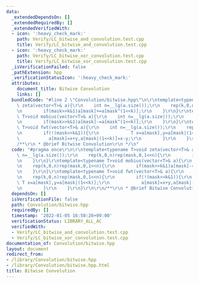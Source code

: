 ```yaml
---
data:
  _extendedDependsOn: []
  _extendedRequiredBy: []
  _extendedVerifiedWith:
  - icon: ':heavy_check_mark:'
    path: Verify/LC_bitwise_and_convolution.test.cpp
    title: Verify/LC_bitwise_and_convolution.test.cpp
  - icon: ':heavy_check_mark:'
    path: Verify/LC_bitwise_xor_convolution.test.cpp
    title: Verify/LC_bitwise_xor_convolution.test.cpp
  _isVerificationFailed: false
  _pathExtension: hpp
  _verificationStatusIcon: ':heavy_check_mark:'
  attributes:
    document_title: Bitwise Convolution
    links: []
  bundledCode: "#line 2 \"Convolution/bitwise.hpp\"\n\r\ntemplate<typename T>void\
    \ zeta(vector<T>& a){\r\n    int n=__lg(a.size());\r\n    rep(k,0,n)rep(mask,0,1<<n){\r\
    \n        if(mask>>k&1)a[mask]+=a[mask^(1<<k)];\r\n    }\r\n}\r\ntemplate<typename\
    \ T>void mobius(vector<T>& a){\r\n    int n=__lg(a.size());\r\n    rep(k,0,n)rep(mask,0,1<<n){\r\
    \n        if(mask>>k&1)a[mask]-=a[mask^(1<<k)];\r\n    }\r\n}\r\ntemplate<typename\
    \ T>void fwt(vector<T>& a){\r\n    int n=__lg(a.size());\r\n    rep(k,0,n)rep(mask,0,1<<n){\r\
    \n        if(!(mask>>k&1)){\r\n            T x=a[mask],y=a[mask|(1<<k)];\r\n \
    \           a[mask]=x+y,a[mask|(1<<k)]=x-y;\r\n        }\r\n    }\r\n}\r\n\r\n\
    /**\r\n * @brief Bitwise Convolution\r\n */\n"
  code: "#pragma once\r\n\r\ntemplate<typename T>void zeta(vector<T>& a){\r\n    int\
    \ n=__lg(a.size());\r\n    rep(k,0,n)rep(mask,0,1<<n){\r\n        if(mask>>k&1)a[mask]+=a[mask^(1<<k)];\r\
    \n    }\r\n}\r\ntemplate<typename T>void mobius(vector<T>& a){\r\n    int n=__lg(a.size());\r\
    \n    rep(k,0,n)rep(mask,0,1<<n){\r\n        if(mask>>k&1)a[mask]-=a[mask^(1<<k)];\r\
    \n    }\r\n}\r\ntemplate<typename T>void fwt(vector<T>& a){\r\n    int n=__lg(a.size());\r\
    \n    rep(k,0,n)rep(mask,0,1<<n){\r\n        if(!(mask>>k&1)){\r\n           \
    \ T x=a[mask],y=a[mask|(1<<k)];\r\n            a[mask]=x+y,a[mask|(1<<k)]=x-y;\r\
    \n        }\r\n    }\r\n}\r\n\r\n/**\r\n * @brief Bitwise Convolution\r\n */"
  dependsOn: []
  isVerificationFile: false
  path: Convolution/bitwise.hpp
  requiredBy: []
  timestamp: '2022-01-05 16:50:26+09:00'
  verificationStatus: LIBRARY_ALL_AC
  verifiedWith:
  - Verify/LC_bitwise_and_convolution.test.cpp
  - Verify/LC_bitwise_xor_convolution.test.cpp
documentation_of: Convolution/bitwise.hpp
layout: document
redirect_from:
- /library/Convolution/bitwise.hpp
- /library/Convolution/bitwise.hpp.html
title: Bitwise Convolution
---
```

